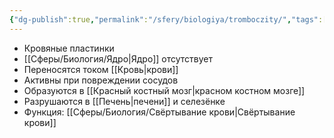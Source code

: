 ```yaml
---
{"dg-publish":true,"permalink":"/sfery/biologiya/tromboczity/","tags":["Анатомия"]}
---
```


- Кровяные пластинки
- [[Сферы/Биология/Ядро\|Ядро]] отсутствует
- Переносятся током [[Кровь\|крови]]
- Активны при повреждении сосудов 
- Образуются в [[Красный костный мозг\|красном костном мозге]]
- Разрушаются в [[Печень\|печени]] и селезёнке
- Функция: [[Сферы/Биология/Свёртывание крови\|Свёртывание крови]]